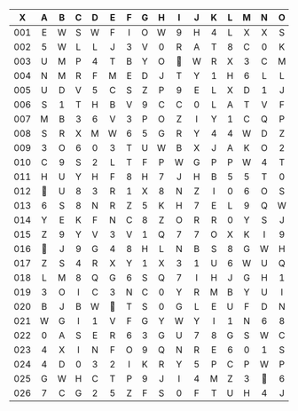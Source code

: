 |X|A|B|C|D|E|F|G|H|I|J|K|L|M|N|O|P|Q|R|S|T|U|V|W|X|Y|Z|
|:-------:|:-------:|:-------:|:-------:|:-------:|:-------:|:-------:|:-------:|:-------:|:-------:|:-------:|:-------:|:-------:|:-------:|:-------:|:-------:|:-------:|:-------:|:-------:|:-------:|:-------:|:-------:|:-------:|:-------:|:-------:|:-------:|:-------:|
|001|E|W|S|W|F|I|O|W|9|H|4|L|X|X|S|6|8|4|0|G|0|3|8|7|8|8|
|002|5|W|L|L|J|3|V|0|R|A|T|8|C|0|K|K|K|P|Y|K|W|G|U|7|6|K|
|003|U|M|P|4|T|B|Y|O||W|R|X|3|C|M|P|Z|8|D|D|6|O|5|B|L|G|
|004|N|M|R|F|M|E|D|J|T|Y|1|H|6|L|L|Z|6|S|9|Y|A|R|X|C|M|T|
|005|U|D|V|5|C|S|Z|P|9|E|L|X|D|1|J|S|L|3|2|D|E|U|F|G|N|A|
|006|S|1|T|H|B|V|9|C|C|0|L|A|T|V|F|4|Q|T|P|2|3|A|M|H|0|J|
|007|M|B|3|6|V|3|P|O|Z|I|Y|1|C|Q|P|I|D|I|U|W|Y|J|A|6|3|S|
|008|S|R|X|M|W|6|5|G|R|Y|4|4|W|D|Z|P|B|P|N|7|9|U|5|K|C|Q|
|009|3|O|6|0|3|T|U|W|B|X|J|A|K|O|2|K|I|P|O|J|W|I|G|3|M|I|
|010|C|9|S|2|L|T|F|P|W|G|P|P|W|4|T|M|P|Z|I|C|I|9|4|R|2|E|
|011|H|U|Y|H|F|8|H|7|J|H|B|5|5|T|0|4|5|2|A|5|B|1|W|C|H|N|
|012||U|8|3|R|1|X|8|N|Z|I|0|6|O|S|G|U|1|F|Z|L|O|4|I|8|B|
|013|6|S|8|N|R|Z|5|K|H|7|E|L|9|Q|W|Z|Y|R|N|W|E|2|A|O|D|N|
|014|Y|E|K|F|N|C|8|Z|O|R|R|0|Y|S|J|9|R|H|7|Q|K|6|B|S|V|X|
|015|Z|9|Y|V|3|V|1|Q|7|7|O|X|K|I|9|F|F|4|7|R|2|N|U||I|Q|
|016||J|9|G|4|8|H|L|N|B|S|8|G|W|H|N|B|P|2|A|T|2|M|F|R|J|
|017|Z|S|4|R|X|Y|1|X|3|1|U|6|W|U|Q|T|J|X|7|2|O|3|B|M|D|Q|
|018|L|M|8|Q|G|6|S|Q|7|I|H|J|G|H|1|4|D|3|1|7|O|Y|A|W|E|1|
|019|3|O|I|C|3|N|C|0|Y|R|M|B|Y|U|I|X|6|G|2|S|S|P|9|W|2|Q|
|020|B|J|B|W||T|S|0|G|L|E|U|F|D|N|3|C|W|C||2|M|6|W|3|6|
|021|W|G|I|1|V|F|G|Y|W|Y|I|1|N|6|8|J|K|Q|8|L|7|7|J|2|8|8|
|022|0|A|S|E|R|6|3|G|U|7|8|G|S|W|C|7|C|M|Q|5|Y|T|A|6|E|5|
|023|4|X|I|N|F|O|9|Q|N|R|E|6|0|1|S|Q|F|4|L|P|R|1|V|Z|W|K|
|024|4|D|0|3|2|I|K|R|Y|5|P|C|P|W|P|1|W|Y|L|X|Y|U|9|W|3|5|
|025|G|W|H|C|T|P|9|J|I|4|M|Z|3||6|9|R|K|G|Y|G|Z|8|K|D|P|
|026|7|C|G|2|5|Z|F|S|0|F|T|U|H|4|J|S|H|J|A|8|Z|L|L|E|Q|Z|